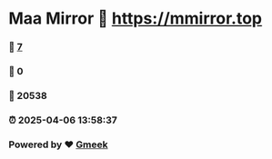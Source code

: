 # Maa Mirror :link: https://mmirror.top 
### :page_facing_up: [7](https://mmirror.top/tag.html) 
### :speech_balloon: 0 
### :hibiscus: 20538 
### :alarm_clock: 2025-04-06 13:58:37 
### Powered by :heart: [Gmeek](https://github.com/Meekdai/Gmeek)
